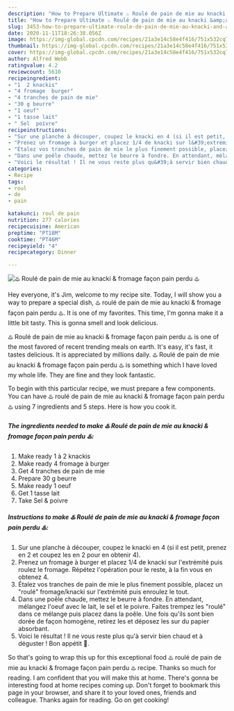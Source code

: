 ```yaml
---
description: "How to Prepare Ultimate ♨️ Roulé de pain de mie au knacki &amp;amp; fromage façon pain perdu ♨️"
title: "How to Prepare Ultimate ♨️ Roulé de pain de mie au knacki &amp;amp; fromage façon pain perdu ♨️"
slug: 3453-how-to-prepare-ultimate-roule-de-pain-de-mie-au-knacki-and-amp-fromage-facon-pain-perdu
date: 2020-11-11T18:26:38.056Z
image: https://img-global.cpcdn.com/recipes/21a3e14c58e4f416/751x532cq70/♨️-roule-de-pain-de-mie-au-knacki-fromage-facon-pain-perdu-♨️-photo-principale-de-la-recette.jpg
thumbnail: https://img-global.cpcdn.com/recipes/21a3e14c58e4f416/751x532cq70/♨️-roule-de-pain-de-mie-au-knacki-fromage-facon-pain-perdu-♨️-photo-principale-de-la-recette.jpg
cover: https://img-global.cpcdn.com/recipes/21a3e14c58e4f416/751x532cq70/♨️-roule-de-pain-de-mie-au-knacki-fromage-facon-pain-perdu-♨️-photo-principale-de-la-recette.jpg
author: Alfred Webb
ratingvalue: 4.2
reviewcount: 5610
recipeingredient:
- "1  2 knackis"
- "4 fromage  burger"
- "4 tranches de pain de mie"
- "30 g beurre"
- "1 oeuf"
- "1 tasse lait"
- " Sel  poivre"
recipeinstructions:
- "Sur une planche à découper, coupez le knacki en 4 (si il est petit, prenez en 2 et coupez les en 2 pour en obtenir 4)."
- "Prenez un fromage à burger et placez 1/4 de knacki sur l&#39;extrémité puis roulez le fromage. Répétez l&#39;opération pour le reste, à la fin vous en obtenez 4."
- "Étalez vos tranches de pain de mie le plus finement possible, placez un &#34;roulé&#34; fromage/knacki sur l&#39;extrémité puis enroulez le tout."
- "Dans une poêle chaude, mettez le beurre à fondre. En attendant, mélangez l&#39;oeuf avec le lait, le sel et le poivre. Faites trempez les &#34;roulé&#34; dans ce mélange puis placez dans la poêle. Une fois qu&#39;ils sont bien dorée de façon homogène, retirez les et déposez les sur du papier absorbant."
- "Voici le résultat ! Il ne vous reste plus qu&#39;à servir bien chaud et à déguster ! Bon appétit 🌹."
categories:
- Recipe
tags:
- roul
- de
- pain

katakunci: roul de pain 
nutrition: 277 calories
recipecuisine: American
preptime: "PT18M"
cooktime: "PT46M"
recipeyield: "4"
recipecategory: Dinner

---
```



![♨️ Roulé de pain de mie au knacki &amp; fromage façon pain perdu ♨️](https://img-global.cpcdn.com/recipes/21a3e14c58e4f416/751x532cq70/♨️-roule-de-pain-de-mie-au-knacki-fromage-facon-pain-perdu-♨️-photo-principale-de-la-recette.jpg)

Hey everyone, it's Jim, welcome to my recipe site. Today, I will show you a way to prepare a special dish, ♨️ roulé de pain de mie au knacki &amp; fromage façon pain perdu ♨️. It is one of my favorites. This time, I'm gonna make it a little bit tasty. This is gonna smell and look delicious.



♨️ Roulé de pain de mie au knacki &amp; fromage façon pain perdu ♨️ is one of the most favored of recent trending meals on earth. It's easy, it's fast, it tastes delicious. It is appreciated by millions daily. ♨️ Roulé de pain de mie au knacki &amp; fromage façon pain perdu ♨️ is something which I have loved my whole life. They are fine and they look fantastic.


To begin with this particular recipe, we must prepare a few components. You can have ♨️ roulé de pain de mie au knacki &amp; fromage façon pain perdu ♨️ using 7 ingredients and 5 steps. Here is how you cook it.

<!--inarticleads1-->

##### The ingredients needed to make ♨️ Roulé de pain de mie au knacki &amp; fromage façon pain perdu ♨️:

1. Make ready 1 à 2 knackis
1. Make ready 4 fromage à burger
1. Get 4 tranches de pain de mie
1. Prepare 30 g beurre
1. Make ready 1 oeuf
1. Get 1 tasse lait
1. Take  Sel &amp; poivre




<!--inarticleads2-->

##### Instructions to make ♨️ Roulé de pain de mie au knacki &amp; fromage façon pain perdu ♨️:

1. Sur une planche à découper, coupez le knacki en 4 (si il est petit, prenez en 2 et coupez les en 2 pour en obtenir 4).
1. Prenez un fromage à burger et placez 1/4 de knacki sur l&#39;extrémité puis roulez le fromage. Répétez l&#39;opération pour le reste, à la fin vous en obtenez 4.
1. Étalez vos tranches de pain de mie le plus finement possible, placez un &#34;roulé&#34; fromage/knacki sur l&#39;extrémité puis enroulez le tout.
1. Dans une poêle chaude, mettez le beurre à fondre. En attendant, mélangez l&#39;oeuf avec le lait, le sel et le poivre. Faites trempez les &#34;roulé&#34; dans ce mélange puis placez dans la poêle. Une fois qu&#39;ils sont bien dorée de façon homogène, retirez les et déposez les sur du papier absorbant.
1. Voici le résultat ! Il ne vous reste plus qu&#39;à servir bien chaud et à déguster ! Bon appétit 🌹.




So that's going to wrap this up for this exceptional food ♨️ roulé de pain de mie au knacki &amp; fromage façon pain perdu ♨️ recipe. Thanks so much for reading. I am confident that you will make this at home. There's gonna be interesting food at home recipes coming up. Don't forget to bookmark this page in your browser, and share it to your loved ones, friends and colleague. Thanks again for reading. Go on get cooking!
